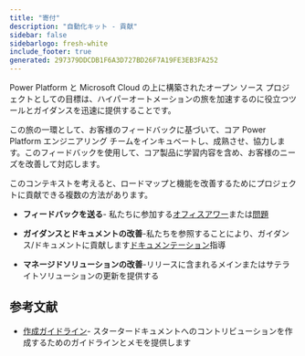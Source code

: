 ```yaml
---
title: "寄付"
description: "自動化キット - 貢献"
sidebar: false
sidebarlogo: fresh-white
include_footer: true
generated: 297379DDCDB1F6A3D727BD26F7A19FE3EB3FA252
---
```


Power Platform と Microsoft Cloud の上に構築されたオープン ソース プロジェクトとしての目標は、ハイパーオートメーションの旅を加速するのに役立つツールとガイダンスを迅速に提供することです。

この旅の一環として、お客様のフィードバックに基づいて、コア Power Platform エンジニアリング チームをインキュベートし、成熟させ、協力します。このフィードバックを使用して、コア製品に学習内容を含め、お客様のニーズを改善して対応します。

このコンテキストを考えると、ロードマップと機能を改善するためにプロジェクトに貢献できる複数の方法があります。

- **フィードバックを送る**- 私たちに参加する[オフィスアワー](/ja/office-hours)または[問題](/ja/contribution/feedback)

- **ガイダンスとドキュメントの改善**-私たちを参照することにより、ガイダンス/ドキュメントに貢献します[ドキュメンテーション](/ja/contribution/documentation)指導

- **マネージドソリューションの改善**-リリースに含まれるメインまたはサテライトソリューションの更新を提供する

## 参考文献

- [作成ガイドライン](/ja/contribution/authoring)- スタータードキュメントへのコントリビューションを作成するためのガイドラインとメモを提供します
